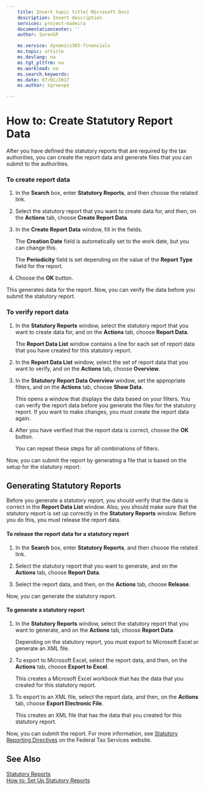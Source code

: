 ```yaml
---
    title: Insert topic title| Microsoft Docs
    description: Insert description
    services: project-madeira
    documentationcenter: ''
    author: SorenGP

    ms.service: dynamics365-financials
    ms.topic: article
    ms.devlang: na
    ms.tgt_pltfrm: na
    ms.workload: na
    ms.search.keywords:
    ms.date: 07/01/2017
    ms.author: sgroespe

---
```

# How to: Create Statutory Report Data
After you have defined the statutory reports that are required by the tax authorities, you can create the report data and generate files that you can submit to the authorities.  
  
### To create report data  
  
1.  In the **Search** box, enter **Statutory Reports**, and then choose the related link.  
  
2.  Select the statutory report that you want to create data for, and then, on the **Actions** tab, choose **Create Report Data**.  
  
3.  In the **Create Report Data** window, fill in the fields.  
  
     The **Creation Date** field is automatically set to the work date, but you can change this.  
  
     The **Periodicity** field is set depending on the value of the **Report Type** field for the report.  
  
4.  Choose the **OK** button.  
  
 This generates data for the report. Now, you can verify the data before you submit the statutory report.  
  
### To verify report data  
  
1.  In the **Statutory Reports** window, select the statutory report that you want to create data for, and on the **Actions** tab, choose **Report Data**.  
  
     The **Report Data List** window contains a line for each set of report data that you have created for this statutory report.  
  
2.  In the **Report Data List** window, select the set of report data that you want to verify, and on the **Actions** tab, choose **Overview**.  
  
3.  In the **Statutory Report Data Overview** window, set the appropriate filters, and on the **Actions** tab, choose **Show Data**.  
  
     This opens a window that displays the data based on your filters. You can verify the report data before you generate the files for the statutory report. If you want to make changes, you must create the report data again.  
  
4.  After you have verified that the report data is correct, choose the **OK** button.  
  
     You can repeat these steps for all combinations of filters.  
  
 Now, you can submit the report by generating a file that is based on the setup for the statutory report.  
  
## Generating Statutory Reports  
 Before you generate a statutory report, you should verify that the data is correct in the **Report Data List** window. Also, you should make sure that the statutory report is set up correctly in the **Statutory Reports** window. Before you do this, you must release the report data.  
  
#### To release the report data for a statutory report  
  
1.  In the **Search** box, enter **Statutory Reports**, and then choose the related link.  
  
2.  Select the statutory report that you want to generate, and on the **Actions** tab, choose **Report Data**.  
  
3.  Select the report data, and then, on the **Actions** tab, choose **Release**.  
  
 Now, you can generate the statutory report.  
  
#### To generate a statutory report  
  
1.  In the **Statutory Reports** window, select the statutory report that you want to generate, and on the **Actions** tab, choose **Report Data**.  
  
     Depending on the statutory report, you must export to Microsoft Excel or generate an XML file.  
  
2.  To export to Microsoft Excel, select the report data, and then, on the **Actions** tab, choose **Export to Excel**.  
  
     This creates a Microsoft Excel workbook that has the data that you created for this statutory report.  
  
3.  To export to an XML file, select the report data, and then, on the **Actions** tab, choose **Export Electronic File**.  
  
     This creates an XML file that has the data that you created for this statutory report.  
  
 Now, you can submit the report. For more information, see [Statutory Reporting Directives](http://go.microsoft.com/fwlink/?LinkId=216142) on the Federal Tax Services website.  
  
## See Also  
 [Statutory Reports](../statutory-reports.md)   
 [How to: Set Up Statutory Reports](../how-to-set-up-statutory-reports.md)